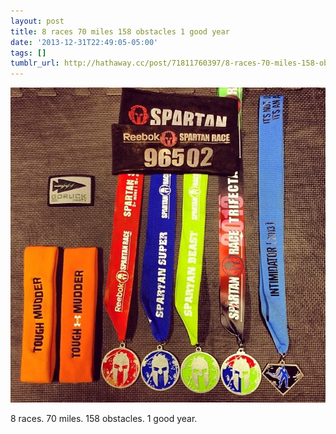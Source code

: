 ```yaml
---
layout: post
title: 8 races 70 miles 158 obstacles 1 good year
date: '2013-12-31T22:49:05-05:00'
tags: []
tumblr_url: http://hathaway.cc/post/71811760397/8-races-70-miles-158-obstacles-1-good-year
---
```

![](/tumblr_files/tumblr_mypelumnhf1rumujlo1_1280.jpg)  

8 races. 70 miles. 158 obstacles. 1 good year.
